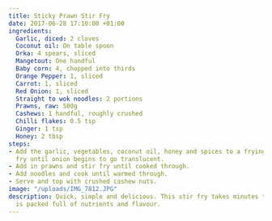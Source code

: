 ```yaml
---
title: Sticky Prawn Stir Fry
date: 2017-06-28 17:10:00 +01:00
ingredients:
  Garlic, diced: 2 cloves
  Coconut oil: On table spoon
  Orka: 4 spears, sliced
  Mangetout: One handful
  Baby corn: 4, chopped into thirds
  Orange Pepper: 1, sliced
  Carrot: 1, sliced
  Red Onion: 1, sliced
  Straight to wok noodles: 2 portions
  Prawns, raw: 500g
  Cashews: 1 handful, roughly crushed
  Chilli flakes: 0.5 tsp
  Ginger: 1 tsp
  Honey: 2 tbsp
steps:
- Add the garlic, vegetables, coconut oil, honey and spices to a frying pan and stir
  fry until onion begins to go translucent.
- Add in prawns and stir fry until cooked through.
- Add noodles and cook until warmed through.
- Serve and top with crushed cashew nuts.
image: "/uploads/IMG_7812.JPG"
description: Quick, simple and delicious. This stir fry takes minutes to make and
  is packed full of nutrients and flavour.
---
```


